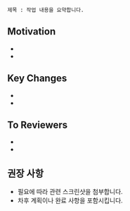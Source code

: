 ```plain
제목 : 작업 내용을 요약합니다.
```

## Motivation
- 
- 

## Key Changes
- 
- 

## To Reviewers
- 
- 

## 권장 사항
- 필요에 따라 관련 스크린샷을 첨부합니다.
- 차후 계획이나 완료 사항을 포함시킵니다.
